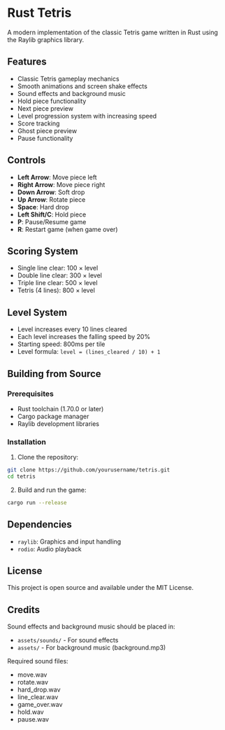 # Rust Tetris

A modern implementation of the classic Tetris game written in Rust using the Raylib graphics library.

## Features

- Classic Tetris gameplay mechanics
- Smooth animations and screen shake effects
- Sound effects and background music
- Hold piece functionality
- Next piece preview
- Level progression system with increasing speed
- Score tracking
- Ghost piece preview
- Pause functionality

## Controls

- **Left Arrow**: Move piece left
- **Right Arrow**: Move piece right
- **Down Arrow**: Soft drop
- **Up Arrow**: Rotate piece
- **Space**: Hard drop
- **Left Shift/C**: Hold piece
- **P**: Pause/Resume game
- **R**: Restart game (when game over)

## Scoring System

- Single line clear: 100 × level
- Double line clear: 300 × level
- Triple line clear: 500 × level
- Tetris (4 lines): 800 × level

## Level System

- Level increases every 10 lines cleared
- Each level increases the falling speed by 20%
- Starting speed: 800ms per tile
- Level formula: `level = (lines_cleared / 10) + 1`

## Building from Source

### Prerequisites

- Rust toolchain (1.70.0 or later)
- Cargo package manager
- Raylib development libraries

### Installation

1. Clone the repository:
```bash
git clone https://github.com/yourusername/tetris.git
cd tetris
```

2. Build and run the game:
```bash
cargo run --release
```

## Dependencies

- `raylib`: Graphics and input handling
- `rodio`: Audio playback

## License

This project is open source and available under the MIT License.

## Credits

Sound effects and background music should be placed in:
- `assets/sounds/` - For sound effects
- `assets/` - For background music (background.mp3)

Required sound files:
- move.wav
- rotate.wav
- hard_drop.wav
- line_clear.wav
- game_over.wav
- hold.wav
- pause.wav 
